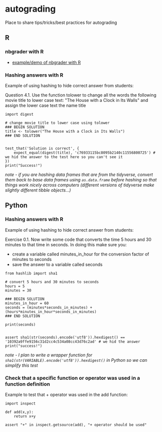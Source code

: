 # autograding

Place to share tips/tricks/best practices for autograding

## R

### nbgrader with R
- [example/demo of nbgrader with R](https://github.com/ttimbers/nbgrader_r_demo)

### Hashing answers with R
Example of using hashing to hide correct answer from students:

Question 4.1. Use the function tolower to change all the words the following movie title to lower case text: "The House with a Clock in Its Walls" and assign the lower case text the name title

```{r}
import digest

# change movie title to lower case using tolower
### BEGIN SOLUTION
title <- tolower("The House with a Clock in Its Walls")
### END SOLUTION


test_that('Solution is correct', {
    expect_equal(digest(title), 'c76933115bc8095b2140c11556800725') # we hid the answer to the test here so you can't see it
})
print("Success!")
```

*note - if you are hashing data frames that are from the tidyverse, convert them back to base data frames using `as.data.frame` before hashing so that things work nicely across computers (different versions of tidyverse make slightly different tibble objects...)*

## Python

### Hashing answers with R
Example of using hashing to hide correct answer from students:

Exercise 0.1. Now write some code that converts the time 5 hours and 30 minutes to that time in seconds. In doing this make sure you:
  - create a variable called minutes_in_hour for the conversion factor of minutes to seconds
  - save the answer to a variable called seconds

```{python}
from hashlib import sha1

# convert 5 hours and 30 minutes to seconds
hours = 5
minutes = 30 

### BEGIN SOLUTION
minutes_in_hour = 60
seconds = (minutes*seconds_in_minutes) + (hours*minutes_in_hour*seconds_in_minutes)
### END SOLUTION

print(seconds)


assert sha1(str(seconds).encode('utf8')).hexdigest() == '10392a9ffe9156c31d2cc4c534a08cc43d76c2ad' # we hid the answer 
print("success!")

```

*note - I plan to write a wrapper function for `sha1(str(VARIABLE).encode('utf8')).hexdigest()` in Python so we can simplify this test*


### Check that a specific function or operator was used in a function definition

Example to test that + operator was used in the add function:
```{python}
import inspect

def add(x,y):
    return x+y

assert "+" in inspect.getsource(add), "+ operator should be used"
```

